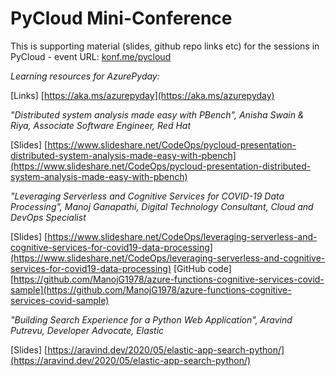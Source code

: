 # PyCloud Mini-Conference 
This is supporting material (slides, github repo links etc) for the sessions in PyCloud - event URL: [konf.me/pycloud](konf.me/pycloud)

_Learning resources for AzurePyday:_ 

[Links] [https://aka.ms/azurepyday](https://aka.ms/azurepyday)

_"Distributed system analysis made easy with PBench", Anisha Swain & Riya, Associate Software Engineer, Red Hat_

[Slides] [https://www.slideshare.net/CodeOps/pycloud-presentation-distributed-system-analysis-made-easy-with-pbench](https://www.slideshare.net/CodeOps/pycloud-presentation-distributed-system-analysis-made-easy-with-pbench)  

_"Leveraging Serverless and Cognitive Services for COVID-19 Data Processing", Manoj Ganapathi, Digital Technology Consultant, Cloud and DevOps Specialist_

[Slides] [https://www.slideshare.net/CodeOps/leveraging-serverless-and-cognitive-services-for-covid19-data-processing](https://www.slideshare.net/CodeOps/leveraging-serverless-and-cognitive-services-for-covid19-data-processing)
[GitHub code] [https://github.com/ManojG1978/azure-functions-cognitive-services-covid-sample](https://github.com/ManojG1978/azure-functions-cognitive-services-covid-sample) 

_"Building Search Experience for a Python Web Application", Aravind Putrevu, Developer Advocate, Elastic_

[Slides] [https://aravind.dev/2020/05/elastic-app-search-python/](https://aravind.dev/2020/05/elastic-app-search-python/) 




